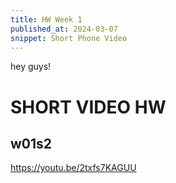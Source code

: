 ```yaml
---
title: HW Week 1
published_at: 2024-03-07
snippet: Short Phone Video
---
```


hey guys!

# SHORT VIDEO HW

## w01s2

https://youtu.be/2txfs7KAGUU